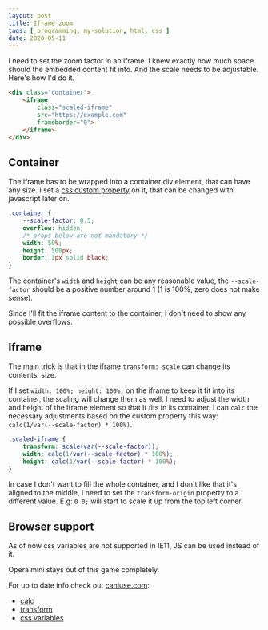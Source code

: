 ```yaml
---
layout: post
title: Iframe zoom
tags: [ programming, my-solution, html, css ]
date: 2020-05-11
---
```


I need to set the zoom factor in an iframe.
I knew exactly how much space should the embedded content fit into.
And the scale needs to be adjustable.
Here's how I'd do it.

```html
<div class="container">
    <iframe
        class="scaled-iframe"
        src="https://example.com"
        frameborder="0">
    </iframe>
</div>
```

## Container

The iframe has to be wrapped into a container div element, that can have any size.
I set a [css custom property](https://developer.mozilla.org/en-US/docs/Web/CSS/Using_CSS_custom_properties)
on it, that can be changed with javascript later on.

```css
.container {
    --scale-factor: 0.5;
    overflow: hidden;
    /* props below are not mandatory */
    width: 50%;
    height: 500px;
    border: 1px solid black;
}
```

The container's `width` and `height` can be any reasonable value, the `--scale-factor` should be a positive number around 1 (1 is 100%, zero does not make sense).

Since I'll fit the iframe content to the container, I don't need to show any possible overflows.

## Iframe

The main trick is that in the iframe  `transform: scale` can change its contents' size.

If I set `width: 100%; height: 100%;` on the iframe to keep it fit into its container,
the scaling will change them as well.
I need to adjust the width and height of the iframe element so that it fits in its container.
I can `calc` the necessary adjustments based on the custom property this way: `calc(1/var(--scale-factor) * 100%)`.

```css
.scaled-iframe {
    transform: scale(var(--scale-factor));
    width: calc(1/var(--scale-factor) * 100%);
    height: calc(1/var(--scale-factor) * 100%);
}
```

In case I don't want to fill the whole container, and I don't like that it's aligned to the middle,
I need to set the `transform-origin` property to a different value.
E.g: `0 0;` will start to scale it up from the top left corner.

## Browser support

As of now css variables are not supported in IE11, JS can be used instead of it.

Opera mini stays out of this game completely.

For up to date info check out [caniuse.com](https://caniuse.com):

* [calc](https://caniuse.com/#feat=calcs)
* [transform](https://caniuse.com/#feat=transforms2d)
* [css variables](https://caniuse.com/#feat=css-variables)
